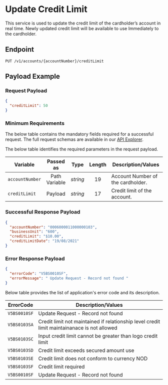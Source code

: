 # Update Credit Limit

This service is used to update the credit limit of the cardholder’s account in real time. Newly updated credit limit will be available to use Immediately to the cardholder.

## Endpoint

`PUT /v1/accounts/{accountNumber}/creditLimit`

## Payload Example

### Request Payload

```json
{
  "creditLimit": 50   
}
```

### Minimum Requirements

The below table contains the mandatory fields required for a successful request. The full request schemas are available in our [API Explorer](../api/?type=put&path=/v1/accounts/{accountNumber}/creditLimit).

The below table identifies the required parameters in the request payload.

| Variable | Passed as | Type | Length | Description/Values |
| -------- | :-------: | :--: | :------------: | ------------------ |
| `accountNumber` | Path Variable | *string* | 19 | Account Number of the cardholder. | 
| `creditLimit` | Payload | *string* | 17 | Credit limit of the account. |

### Successful Response Payload

```json
{
  "accountNumber": "0006000011000000103",
  "businessUnit": "600",
  "creditLimit": "$10.00",
  "creditLimitDate": "19/08/2021"
}
```

### Error Response Payload

```json
{
  "errorCode": "V5BS0010SF",
  "errorMessage": " Update Request - Record not found "
}
```

Below table provides the list of application's error code and its description.

| ErrorCode |  Description/Values |
| --------  | ------------------ |
| `V5BS0010SF` | Update Request - Record not found |
| `V5BS0103SA` | Credit limit not maintained if relationship level credit limit maintainanace is not allowed |
| `V5BS0103SC` | Input credit limit cannot be greater than logo credit limit |
| `V5BS0103SD` | Credit limit exceeds secured amount use |
| `V5BS0103SE` | Credit limit does not conform to currency NOD |  
| `V5BS0103SF` | Credit limit required |
| `V5BS0010SF` | Update Request - Record not found |
